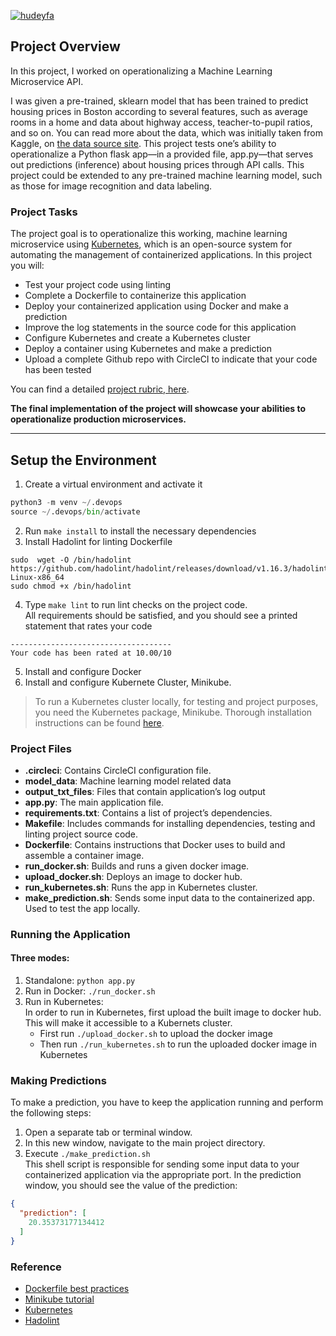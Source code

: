 [![hudeyfa](https://circleci.com/gh/hudeyfa/operationalizing-ml-microservice-api.svg?style=svg)](https://app.circleci.com/pipelines/github/hudeyfa/operationalizing-ml-microservice-api)

## Project Overview

In this project, I worked on operationalizing a Machine Learning Microservice API.  

I was given a pre-trained, sklearn model that has been trained to predict housing prices in Boston according to several features, such as average rooms in a home and data about highway access, teacher-to-pupil ratios, and so on. You can read more about the data, which was initially taken from Kaggle, on [the data source site](https://www.kaggle.com/c/boston-housing). This project tests one’s ability to operationalize a Python flask app—in a provided file, app.py—that serves out predictions (inference) about housing prices through API calls. This project could be extended to any pre-trained machine learning model, such as those for image recognition and data labeling.

### Project Tasks

The project goal is to operationalize this working, machine learning microservice using [Kubernetes](https://kubernetes.io/), which is an open-source system for automating the management of containerized applications. In this project you will:
* Test your project code using linting
* Complete a Dockerfile to containerize this application
* Deploy your containerized application using Docker and make a prediction
* Improve the log statements in the source code for this application
* Configure Kubernetes and create a Kubernetes cluster
* Deploy a container using Kubernetes and make a prediction
* Upload a complete Github repo with CircleCI to indicate that your code has been tested

You can find a detailed [project rubric, here](https://review.udacity.com/#!/rubrics/2576/view).

**The final implementation of the project will showcase your abilities to operationalize production microservices.**

---

## Setup the Environment

1. Create a virtual environment and activate it
```python
python3 -m venv ~/.devops
source ~/.devops/bin/activate
```
2. Run `make install` to install the necessary dependencies
3. Install Hadolint for linting Dockerfile
```shell
sudo  wget -O /bin/hadolint https://github.com/hadolint/hadolint/releases/download/v1.16.3/hadolint-Linux-x86_64
sudo chmod +x /bin/hadolint
```
4. Type `make lint` to run lint checks on the project code.   
All requirements should be satisfied, and you should see a printed statement that rates your code
```shell
------------------------------------
Your code has been rated at 10.00/10
```
5. Install and configure Docker
6. Install and configure Kubernete Cluster, Minikube.
> To run a Kubernetes cluster locally, for testing and project purposes, you need the Kubernetes package, Minikube. Thorough installation instructions can be found [here](https://minikube.sigs.k8s.io/docs/start/).

### Project Files

- **.circleci**: Contains CircleCI configuration file.
- **model_data**: Machine learning model related data
- **output_txt_files**: Files that contain application’s log output
- **app.py**: The main application file.
- **requirements.txt**: Contains a list of project’s dependencies.
- **Makefile**: Includes commands for installing dependencies, testing and linting project source code.
- **Dockerfile**: Contains instructions that Docker uses to build and assemble a container image.
- **run_docker.sh**: Builds and runs a given docker image.
- **upload_docker.sh**: Deploys an image to docker hub.
- **run_kubernetes.sh**: Runs the app in Kubernetes cluster.
- **make_prediction.sh**: Sends some input data to the containerized app. Used to test the app locally.

### Running the Application

#### Three modes:

1. Standalone:  `python app.py`
2. Run in Docker:  `./run_docker.sh`
3. Run in Kubernetes:  
In order to run in Kubernetes, first upload the built image to docker hub. This will make it accessible to a Kubernets cluster.
   - First run `./upload_docker.sh` to upload the docker image
   - Then run `./run_kubernetes.sh` to run the uploaded docker image in Kubernetes

### Making Predictions
To make a prediction, you have to keep the application running and perform the following steps:
1. Open a separate tab or terminal window.
2. In this new window, navigate to the main project directory.
3. Execute `./make_prediction.sh`  
This shell script is responsible for sending some input data to your containerized application via the appropriate port. In the prediction window, you should see the value of the prediction:
```JSON
{
  "prediction": [
    20.35373177134412
  ]
}
 ```

### Reference
- [Dockerfile best practices](https://docs.docker.com/develop/develop-images/dockerfile_best-practices/)
- [Minikube tutorial](https://kubernetes.io/docs/tutorials/hello-minikube/)
- [Kubernetes](https://kubernetes.io/)
- [Hadolint](https://github.com/hadolint/hadolint/)
